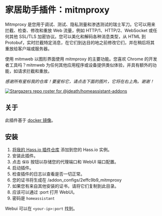 # 家居助手插件：mitmproxy

Mitmproxy 是您用于调试、测试、隐私测量和渗透测试的瑞士军刀。它可以用来拦截、检查、修改和重放 Web 流量，例如 HTTP/1、HTTP/2、WebSocket 或任何其他 SSL/TLS 加密协议。您可以美化和解码各种消息类型，从 HTML 到 Protobuf，实时拦截特定消息，在它们到达目的地之前修改它们，并在稍后将其重放给客户端或服务器。

使用 mitmweb 以图形界面使用 mitmproxy 的主要功能。您喜欢 Chrome 的开发者工具吗？mitmweb 为任何其他应用程序或设备提供类似体验，并具有额外的功能，如请求拦截和重放。

_感谢所有星标我的仓库！要星标它，请点击下面的图片，它将在右上角。谢谢！_

[![Stargazers repo roster for @jdeath/homeassistant-addons](https://reporoster.com/stars/jdeath/homeassistant-addons)](https://github.com/jdeath/homeassistant-addons/stargazers)

## 关于

此插件基于 [docker 镜像](https://github.com/mitmproxy/mitmproxy)。

## 安装

1. [将我的 Hass.io 插件仓库][repository] 添加到您的 Hass.io 实例。
1. 安装此插件。
1. 点击 `保存` 按钮以存储您的代理端口和 WebUI 端口配置。
1. 启动插件。
1. 检查插件的日志以查看是否一切正常。
1. 您的证书将生成在 /addon_configs/2effc9b9_mitmproxy
1. 如果您有来自其他安装的证书，请将它们复制到此目录。
1. 应该可以通过 <your-ip>:port 打开 WebUI。
1. 密码是 `homeassistant`

Webui 可以在 `<your-ip>:port` 找到。

[repository]: https://github.com/jdeath/homeassistant-addons